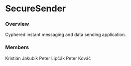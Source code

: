 # SecureSender

### Overview

Cyphered instant messaging and data sending application.

### Members

Kristián Jakubík
Peter Lipčák
Peter Kováč
